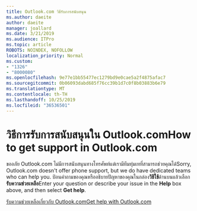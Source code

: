 ```yaml
---
title: Outlook.com วิธีรับการสนับสนุน
ms.author: daeite
author: daeite
manager: joallard
ms.date: 3/21/2019
ms.audience: ITPro
ms.topic: article
ROBOTS: NOINDEX, NOFOLLOW
localization_priority: Normal
ms.custom:
- "1326"
- "8000080"
ms.openlocfilehash: 9e77e1bb55477ec1279bd9e0cae5a2f4875afac7
ms.sourcegitcommit: 0b06093dabd685f76cc39b1d7c0f8b03883b6e79
ms.translationtype: MT
ms.contentlocale: th-TH
ms.lasthandoff: 10/25/2019
ms.locfileid: "36536501"
---
```

# <a name="how-to-get-support-in-outlookcom"></a><span data-ttu-id="1f419-102">วิธีการรับการสนับสนุนใน Outlook.com</span><span class="sxs-lookup"><span data-stu-id="1f419-102">How to get support in Outlook.com</span></span>

<span data-ttu-id="1f419-103">ขออภัย Outlook.com ไม่มีการสนับสนุนทางโทรศัพท์แต่เรามีทีมทุ่มเทที่สามารถช่วยคุณได้</span><span class="sxs-lookup"><span data-stu-id="1f419-103">Sorry, Outlook.com doesn't offer phone support, but we do have dedicated teams who can help you.</span></span>
<span data-ttu-id="1f419-104">ป้อนคำถามของคุณหรืออธิบายปัญหาของคุณในกล่อง**วิธีใช้**ด้านบนแล้วเลือก**รับความช่วยเหลือ**</span><span class="sxs-lookup"><span data-stu-id="1f419-104">Enter your question or describe your issue in the **Help** box above, and then select **Get help**.</span></span>

[<span data-ttu-id="1f419-105">รับความช่วยเหลือเกี่ยวกับ Outlook.com</span><span class="sxs-lookup"><span data-stu-id="1f419-105">Get help with Outlook.com</span></span>](https://support.office.com/article/40676ad0-c831-45ac-a023-5be633be798d?wt.mc_id=Office_Outlook_com_Alchemy)
